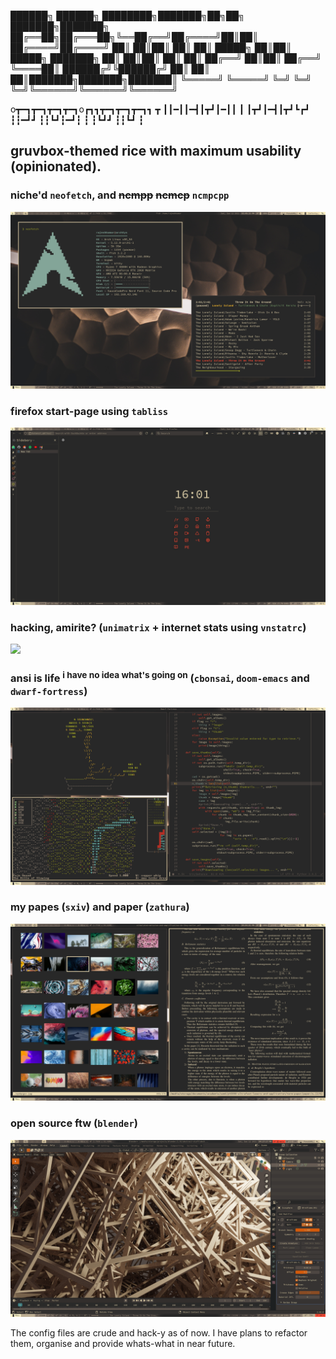  ██████╗  ██████╗ ████████╗███████╗██╗██╗     ███████╗███████╗ 
 ██╔══██╗██╔═══██╗╚══██╔══╝██╔════╝██║██║     ██╔════╝██╔════╝ 
 ██║  ██║██║   ██║   ██║   █████╗  ██║██║     █████╗  ███████╗ 
 ██║  ██║██║   ██║   ██║   ██╔══╝  ██║██║     ██╔══╝  ╚════██║ 
 ██████╔╝╚██████╔╝   ██║   ██║     ██║███████╗███████╗███████║ 
 ╚═════╝  ╚═════╝    ╚═╝   ╚═╝     ╚═╝╚══════╝╚══════╝╚══════╝ 

 o┳━┓┳━┓┳━┓┳━┓o┏┓┓┳━┓┳━┓┳━┓┓ ┳ 
 ┃┃━┃┃━┫┃┳┛┃━┃┃ ┃ ┃┳┛┃━┫┃┳┛┗┏┛ 
 ┇┇━┛┛ ┇┇┗┛┇━┛┇ ┇ ┇┗┛┛ ┇┇┗┛ ┇  

## gruvbox-themed rice with maximum usability (opinionated).

### niche'd `neofetch`, and ~~ncmpp~~ ~~ncmcp~~ `ncmpcpp`
![](./.dotshots/fetch-and-ncmpcpp.png)

### firefox start-page using `tabliss`
![](./.dotshots/firefox.png)

### hacking, amirite? (`unimatrix` + internet stats using `vnstatrc`)
![](./.dotshots/unimatrix-and-vnstatrc.png)

### ansi is life <sup>i have no idea what's going on</sup> (`cbonsai`, `doom-emacs` and `dwarf-fortress`)
![](./.dotshots/cbonsai-doom-and-dwarf.png)

### my papes (`sxiv`) and paper (`zathura`)
![](./.dotshots/sxiv-and-zathura.png)

### open source ftw (`blender`)
![](./.dotshots/blender.png)



The config files are crude and hack-y as of now. I have plans to refactor them, organise and provide whats-what in near future.
